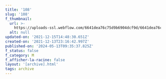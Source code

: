 ```yaml
---
title: '108'
slug: '108'
f_thumbnail:
  url: >-
    https://uploads-ssl.webflow.com/6641dea76c75d9b6904dcf9d/6641dea76c75d9b6904dd255_108.jpg
  alt: null
updated-on: '2021-12-15T14:48:30.651Z'
created-on: '2021-12-13T23:16:42.997Z'
published-on: '2024-05-13T09:35:37.825Z'
f_status: false
f_category: M
f_afficher-la-racine: false
layout: '[archive].html'
tags: archive
---
```



